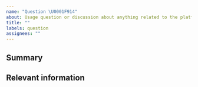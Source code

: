 ```yaml
---
name: "Question \U0001F914"
about: Usage question or discussion about anything related to the platform
title: ""
labels: question
assignees: ""
---
```


<!--
  To make it easier for us to help you, please include as much useful information as possible.

  Before opening a new issue, please search existing issues https://github.com/1-Platform/one-platform/issues
-->

## Summary

<!-- Provide a short summary -->

## Relevant information

<!-- Provide as much useful information as you can -->
